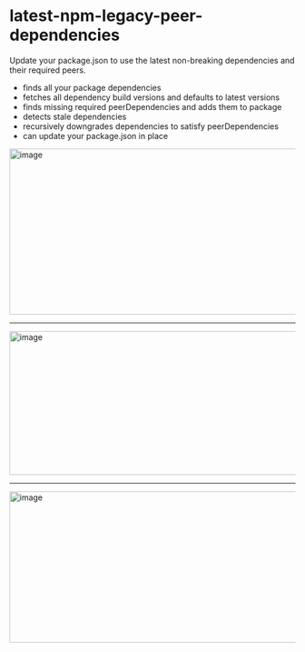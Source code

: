 # latest-npm-legacy-peer-dependencies
Update your package.json to use the latest non-breaking dependencies and their required peers.

- finds all your package dependencies
- fetches all dependency build versions and defaults to latest versions
- finds missing required peerDependencies and adds them to package
- detects stale dependencies
- recursively downgrades dependencies to satisfy peerDependencies
- can update your package.json in place

<img width="984" height="292" alt="image" src="https://github.com/user-attachments/assets/6c2a029e-7c50-4bd4-b5d1-578e23034182" />

---

<img width="1103" height="253" alt="image" src="https://github.com/user-attachments/assets/c3695f0d-b12a-4772-803c-4639eeb3e83e" />

---

<img width="1101" height="266" alt="image" src="https://github.com/user-attachments/assets/b0dbf779-1bea-49f8-8198-5e6cde1d89c2" />
